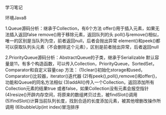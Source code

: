 学习笔记

环境Java8

1.Queue源码分析：继承于Collection，有6个方法
offer()用于插入元素，如果无法插入返回false
remove()用于移除元素，返回队列的头
poll()与remove()相似，唯一的区别是当队列为空，前者返回null，后者会抛出异常
element()和peek()都可以获取队列头元素（不会删除这个元素），区别是前者抛出异常，后者返回null

2.PriorityQueue源码分析：AbstractQueue的子类，继承于Serializable
默认容量是11，有多个构造函数，可以传入Collection，PriorityQueue，SortedSet，Comparator和自定义容量cap
方法：
(1)clear()初始化storage和used，Comparator()比较器，iterator()迭代器
(2)有peek(),poll(),remove()和offer()，功能和Queue的同名方法相似
(3)addAll()传入一个Collection，返回添加所有Collection元素的结果true 或者false，如果Collection没有元素会报空指针
(4)resize()开辟内存空间，将原来的数组拷贝过去，被findSlot()调用
(5)findSlot()计算当前队列长度，找到合适的长度添加元素，被其他增删改操作所调用
(6)bubbleUp(int index)冒泡排序
